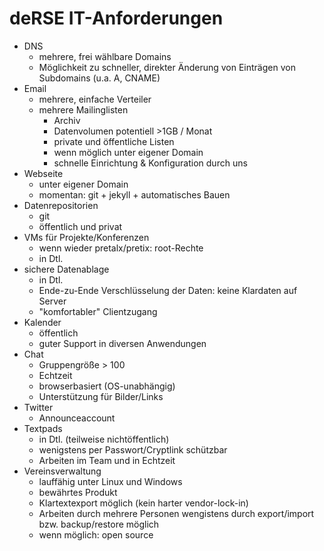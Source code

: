 # deRSE IT-Anforderungen

- DNS
    - mehrere, frei wählbare Domains
    - Möglichkeit zu schneller, direkter Änderung von Einträgen von Subdomains (u.a. A, CNAME)
- Email
    - mehrere, einfache Verteiler
    - mehrere Mailinglisten
        - Archiv
        - Datenvolumen potentiell >1GB / Monat
        - private und öffentliche Listen
        - wenn möglich unter eigener Domain
        - schnelle Einrichtung & Konfiguration durch uns
- Webseite
    - unter eigener Domain
    - momentan: git + jekyll + automatisches Bauen
- Datenrepositorien
    - git
    - öffentlich und privat
- VMs für Projekte/Konferenzen
    - wenn wieder pretalx/pretix: root-Rechte
    - in Dtl.
- sichere Datenablage
    - in Dtl.
    - Ende-zu-Ende Verschlüsselung der Daten: keine Klardaten auf Server
    - "komfortabler" Clientzugang
- Kalender
    - öffentlich
    - guter Support in diversen Anwendungen
- Chat
    - Gruppengröße > 100
    - Echtzeit
    - browserbasiert (OS-unabhängig)
    - Unterstützung für Bilder/Links
- Twitter
    - Announceaccount
- Textpads
    - in Dtl. (teilweise nichtöffentlich)
    - wenigstens per Passwort/Cryptlink schützbar
    - Arbeiten im Team und in Echtzeit
- Vereinsverwaltung
    - lauffähig unter Linux und Windows
    - bewährtes Produkt
    - Klartextexport möglich (kein harter vendor-lock-in)
    - Arbeiten durch mehrere Personen wengistens durch export/import bzw. backup/restore möglich
    - wenn möglich: open source


